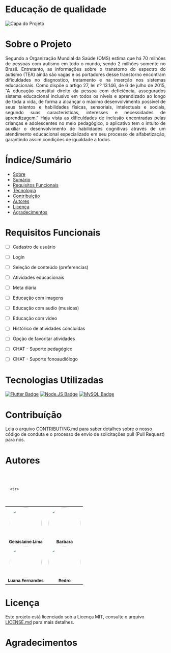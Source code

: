 # Educação de qualidade
![Capa do Projeto](http://abracidf.com/wp-content/uploads/2019/04/img14-1.png)

# Sobre o Projeto

<p align="justify">Segundo a Organização Mundial da Saúde (OMS) estima que há 70 
milhões de pessoas com autismo em todo o mundo, sendo 2 milhões somente 
no Brasil. Entretanto, as informações sobre o transtorno do espectro do 
autismo (TEA) ainda são vagas e os portadores desse transtorno encontram
dificuldades no diagnostico, tratamento e na inserção nos sistemas
educacionais. Como dispõe o artigo 27, lei nº 13.146, de 6 de julho de 2015,
“A educação constitui direito da pessoa com deficiência, assegurados sistema 
educacional inclusivo em todos os níveis e aprendizado ao longo de toda a 
vida, de forma a alcançar o máximo desenvolvimento possível de seus talentos 
e habilidades físicas, sensoriais, intelectuais e sociais, segundo suas 
características, interesses e necessidades de aprendizagem.” Haja vista as 
dificuldades de inclusão encontradas pelas crianças e adolescentes no meio 
pedagógico, o aplicativo tem o intuito de auxiliar o desenvolvimento de 
habilidades cognitivas através de um atendimento educacional especializado
em seu processo de alfabetização, garantindo assim condições de igualdade a 
todos.</p>

# Índice/Sumário

<!--ts-->
   * [Sobre](#Sobre_o_Projeto)
   * [Sumário](#Índice/Sumário)
   * [Requisitos Funcionais](#Requisitos_Funcionais)
   * [Tecnologia](#Tecnologias_Utilizadas)
   * [Contribuição](#Contribuição)
   * [Autores](#Autores)
   * [Licença](#Licença)
   * [Agradecimentos](#Agradecimentos)
<!--te-->

# Requisitos Funcionais

- [ ] Cadastro de usuário
- [ ] Login
- [ ] Seleção de conteúdo (preferencias)
- [ ] Atividades educacionais
- [ ] Meta diária
- [ ] Educação com imagens
- [ ] Educação com audio (musicas)
- [ ] Educação com video
- [ ] Histórico de atividades concluídas
- [ ] Opção de favoritar atividades
- [ ] CHAT - Suporte pedagógico
- [ ] CHAT - Suporte fonoaudiólogo


# Tecnologias Utilizadas


[![Flutter Badge](https://img.shields.io/badge/Flutter-02569B?style=for-the-badge&logo=flutter&logoColor=white)](https://flutter.dev/) 
[![Node.JS Badge](https://img.shields.io/badge/Node.js-43853D?style=for-the-badge&logo=node.js&logoColor=white)](https://nodejs.org/)
[![MySQL Badge](https://img.shields.io/badge/MySQL-00000F?style=for-the-badge&logo=mysql&logoColor=white)](https://www.mysql.com/)

# Contribuíção

Leia o arquivo [CONTRIBUTING.md](CONTRIBUTING.md) para saber detalhes sobre o nosso código de conduta e o processo de envio de solicitações pull (Pull Request) para nós.

# Autores
<table>
    <tbody>
      <tr>
 <br />
  <td align="center"> <a href="https://github.com/Geisislaine" rel="nofollow">
 <img style="border-radius: 50%;" src="https://avatars.githubusercontent.com/u/62703469?v=4" width="100px;" alt=""/>
 <br /> <sub><b>Geisislaine Lima</b></sub></a> <a href="https://github.com/Geisislaine" title="Github"></a> </td>
 
 <br />
  <td align="center"> <a href="https://github.com/barbararafa" rel="nofollow">
 <img style="border-radius: 50%;" src="https://avatars.githubusercontent.com/u/84332572?v=4" width="100px;" alt=""/>
 <br /> <sub><b>Barbara</b></sub></a> <a href="https://github.com/barbararafa" title="Github"></a> </td>
 
 </tr>
      
      <tr>
      
<td align="center"> <a href="https://github.com/LuanaFernandesCosta" rel="nofollow">
 <img style="border-radius: 50%;" src="https://media-exp1.licdn.com/dms/image/C4D03AQHCJped4cPYTQ/profile-displayphoto-shrink_200_200/0/1613496860035?e=1623283200&v=beta&t=mK3sCxRU4G7-DD8kyF8XzbX_ayLiW7K7bsKRODi9PlI" width="100px;" alt=""/>
 <br /> <sub><b>Luana Fernandes</b></sub></a></td>
  
  <br />
  <td align="center"> <a href="https://github.com/pedrohnk" rel="nofollow">
 <img style="border-radius: 50%;" src="https://avatars.githubusercontent.com/u/67346737?v=4" width="100px;" alt=""/>
 <br /> <sub><b>Pedro</b></sub></a> <a href="https://github.com/pedrohnk" title="Github"></a> </td>
 </tr>
 
 
 </tbody></table>


# Licença

Este projeto está licenciado sob a Licença MIT,  consulte o arquivo [LICENSE.md](LICENSE.md) para mais detalhes.

# Agradecimentos

